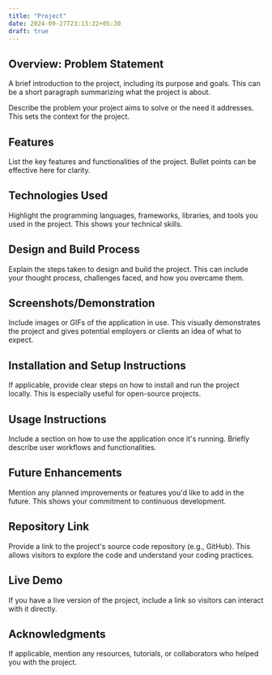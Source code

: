 ```yaml
---
title: "Project"
date: 2024-09-27T23:13:22+05:30
draft: true
---
```


## Overview: Problem Statement

A brief introduction to the project, including its purpose and goals. This can be a short paragraph summarizing what the project is about.

Describe the problem your project aims to solve or the need it addresses. This sets the context for the project.

## Features

List the key features and functionalities of the project. Bullet points can be effective here for clarity.

## Technologies Used

Highlight the programming languages, frameworks, libraries, and tools you used in the project. This shows your technical skills.

## Design and Build Process

Explain the steps taken to design and build the project. This can include your thought process, challenges faced, and how you overcame them.

## Screenshots/Demonstration

Include images or GIFs of the application in use. This visually demonstrates the project and gives potential employers or clients an idea of what to expect.

## Installation and Setup Instructions

If applicable, provide clear steps on how to install and run the project locally. This is especially useful for open-source projects.

## Usage Instructions

Include a section on how to use the application once it's running. Briefly describe user workflows and functionalities.

## Future Enhancements

Mention any planned improvements or features you'd like to add in the future. This shows your commitment to continuous development.

## Repository Link

Provide a link to the project's source code repository (e.g., GitHub). This allows visitors to explore the code and understand your coding practices.

## Live Demo

If you have a live version of the project, include a link so visitors can interact with it directly.

## Acknowledgments

If applicable, mention any resources, tutorials, or collaborators who helped you with the project.
